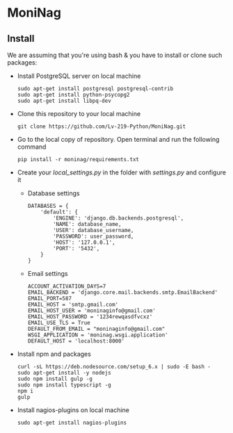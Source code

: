 # MoniNag

## Install
We are assuming that you're using bash & you have to install or clone such packages:

* Install PostgreSQL server on local machine
  
  ```
  sudo apt-get install postgresql postgresql-contrib
  sudo apt-get install python-psycopg2
  sudo apt-get install libpq-dev
  ```
* Clone this repository to your local machine
  
  ```
  git clone https://github.com/Lv-219-Python/MoniNag.git
  ```
* Go to the local copy of repository. Open terminal and run the following command
  
  ```
  pip install -r moninag/requirements.txt
  ```
* Create your *local_settings.py* in the folder with *settings.py* and configure it 
  * Database settings
    
    ```
    DATABASES = {
        'default': {
            'ENGINE': 'django.db.backends.postgresql',
            'NAME': database_name,
            'USER': database_username,
            'PASSWORD': user_password,
            'HOST': '127.0.0.1',
            'PORT': '5432',
        }
    }
    ```
  * Email settings
  
      ```
      ACCOUNT_ACTIVATION_DAYS=7
      EMAIL_BACKEND = 'django.core.mail.backends.smtp.EmailBackend'
      EMAIL_PORT=587
      EMAIL_HOST = 'smtp.gmail.com'
      EMAIL_HOST_USER = 'moninaginfo@gmail.com'
      EMAIL_HOST_PASSWORD = '1234rewqasdfvcxz'
      EMAIL_USE_TLS = True
      DEFAULT_FROM_EMAIL = "moninaginfo@gmail.com"
      WSGI_APPLICATION = 'moninag.wsgi.application'
      DEFAULT_HOST = 'localhost:8000'
      ```
* Install npm and packages
 
  ```
  curl -sL https://deb.nodesource.com/setup_6.x | sudo -E bash -
  sudo apt-get install -y nodejs
  sudo npm install gulp -g
  sudo npm install typescript -g
  npm i
  gulp
  ``` 
* Install nagios-plugins on local machine
 
  ```
  sudo apt-get install nagios-plugins
  ```

